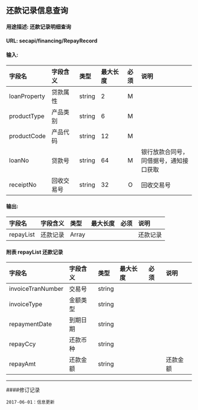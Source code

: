 ## 还款记录信息查询
#### 用途描述: 还款记录明细查询
#### URL:  secapi/financing/RepayRecord

#### 输入:
| 字段名          | 字段含义  | 类型     | 最大长度 |  必须  | 说明                      |
| :----------- | :---- | :----- | :--- | :--: | :---------------------- |
| loanProperty | 贷款属性  | string | 2    |  M   |                         |
| productType  | 产品类别  | string | 6    |  M   |                         |
| productCode  | 产品代码  | string | 12   |  M   |                         |
| loanNo       | 贷款号   | string | 64   |  M   | 银行放款合同号，<br>同借据号，通知接口获取 |
| receiptNo    | 回收交易号 | string | 32   |  O   | 回收交易号                   |

#### 输出:
| 字段名       | 字段含义 | 类型    | 最大长度 | 必须   | 说明   |
| :-------- | :--- | :---- | :--- | :--- | :--- |
| repayList | 还款记录 | Array |      |      | 还款记录 |

#### 附表 repayList 还款记录
| 字段名               | 字段含义 | 类型     | 最大长度 | 必须   | 说明   |
| :---------------- | :--- | :----- | :--- | :--- | :--- |
| invoiceTranNumber | 交易号  | string |      |      |      |
| invoiceType       | 金额类型 | string |      |      |      |
| repaymentDate     | 到期日期 | string |      |      |      |
| repayCcy          | 还款币种 | string |      |      |      |
| repayAmt          | 还款金额 | string |      |      | 还款金额 |

----
####修订记录
```
2017-06-01：信息更新
```
